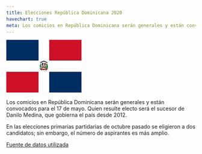 ```yaml
---
title: Elecciones República Dominicana 2020
havechart: true
meta: Los comicios en República Dominicana serán generales y están convocados para el 17 de mayo. Quien resulte electo será el sucesor de Danilo Medina (...)
---
```


![bandera-dominicana](/images/dominicana.jpg)

<p>
Los comicios en República Dominicana serán generales y están convocados para el 17 de mayo. Quien resulte electo será el sucesor de Danilo Medina, que gobierna el país desde 2012.

En las elecciones primarias partidarias de octubre pasado se eligieron a dos candidatos; sin embargo, el número de aspirantes es más amplio.

</p>

[Fuente de datos utilizada ](https://www.telemundo47.com/historias-destacadas/estudio-jovenes-definirian-comicios-dominicanos-en-2020/166500/)

<div style=" max-width: 350px;">
<canvas id="myChart" width="100" height="100"></canvas>

</div>

<script>
var ctx = document.getElementById('myChart').getContext('2d');
var myChart = new Chart(ctx, {
    type: 'pie',
    data: {
        labels: ['Votantes disp', 'Población total'],
        datasets: [{
            data: [7340868,11088647 ],
            backgroundColor: [
                'yellow',
                'blue',
                
            ],
            pointHoverRadius: 5,
         pointHoverBackgroundColor: 'black'
          
        }],
       
    },
    options: {
        legend: {
            display: true,
            labels: {
                fontColor: 'black',
           
            }
        },


         tooltips: {
            callbacks: {
                labelColor: function(tooltipItem, chart) {
                    return {
                        borderColor: 'black',
                        backgroundColor: 'rgb(255, 0, 0)'
                    };
                },
                labelTextColor: function(tooltipItem, chart) {
                    return 'white';
                }
            }
        }
    }
    

});
</script>

